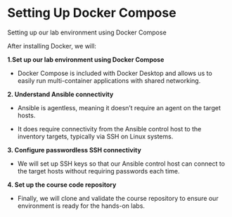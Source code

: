 # Setting Up Docker Compose
Setting up our lab environment using Docker Compose

After installing Docker, we will:

**1.Set up our lab environment using Docker Compose**
* Docker Compose is included with Docker Desktop and allows us to easily run multi-container applications with shared networking.

**2. Understand Ansible connectivity**

* Ansible is agentless, meaning it doesn’t require an agent on the target hosts.

* It does require connectivity from the Ansible control host to the inventory targets, typically via SSH on Linux systems.

**3. Configure passwordless SSH connectivity**
* We will set up SSH keys so that our Ansible control host can connect to the target hosts without requiring passwords each time.

**4. Set up the course code repository**
* Finally, we will clone and validate the course repository to ensure our environment is ready for the hands-on labs.